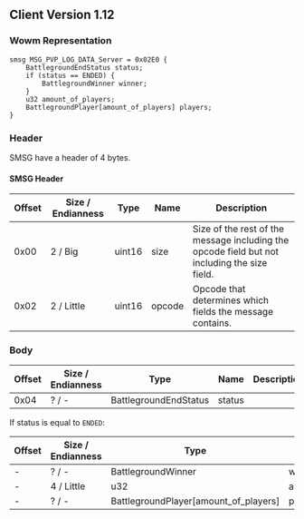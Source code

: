 ## Client Version 1.12

### Wowm Representation
```rust,ignore
smsg MSG_PVP_LOG_DATA_Server = 0x02E0 {
    BattlegroundEndStatus status;    
    if (status == ENDED) {        
        BattlegroundWinner winner;        
    }    
    u32 amount_of_players;    
    BattlegroundPlayer[amount_of_players] players;    
}
```
### Header
SMSG have a header of 4 bytes.

#### SMSG Header
| Offset | Size / Endianness | Type   | Name   | Description |
| ------ | ----------------- | ------ | ------ | ----------- |
| 0x00   | 2 / Big           | uint16 | size   | Size of the rest of the message including the opcode field but not including the size field.|
| 0x02   | 2 / Little        | uint16 | opcode | Opcode that determines which fields the message contains.|
### Body
| Offset | Size / Endianness | Type | Name | Description |
| ------ | ----------------- | ---- | ---- | ----------- |
| 0x04 | ? / - | BattlegroundEndStatus | status |  |

If status is equal to `ENDED`:

| Offset | Size / Endianness | Type | Name | Description |
| ------ | ----------------- | ---- | ---- | ----------- |
| - | ? / - | BattlegroundWinner | winner |  |
| - | 4 / Little | u32 | amount_of_players |  |
| - | ? / - | BattlegroundPlayer[amount_of_players] | players |  |
